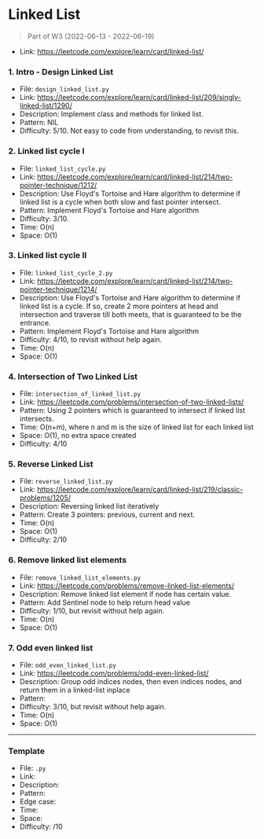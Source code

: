 # Linked List
> Part of W3 (2022-06-13 - 2022-06-19)
- Link: https://leetcode.com/explore/learn/card/linked-list/

### 1. Intro - Design Linked List
- File: `design_linked_list.py`
- Link: https://leetcode.com/explore/learn/card/linked-list/209/singly-linked-list/1290/
- Description: Implement class and methods for linked list.
- Pattern: NIL
- Difficulty: 5/10. Not easy to code from understanding, to revisit this.

### 2. Linked list cycle I 
- File: `linked_list_cycle.py`
- Link: https://leetcode.com/explore/learn/card/linked-list/214/two-pointer-technique/1212/
- Description: Use Floyd's Tortoise and Hare algorithm to determine if linked list is a cycle when both slow and fast pointer intersect.
- Pattern: Implement Floyd's Tortoise and Hare algorithm
- Difficulty: 3/10. 
- Time: O(n)
- Space: O(1)

### 3. Linked list cycle II 
- File: `linked_list_cycle_2.py`
- Link: https://leetcode.com/explore/learn/card/linked-list/214/two-pointer-technique/1214/
- Description: Use Floyd's Tortoise and Hare algorithm to determine if linked list is a cycle. If so, create 2 more pointers at head and intersection and traverse till both meets, that is guaranteed to be the entrance.
- Pattern: Implement Floyd's Tortoise and Hare algorithm
- Difficulty: 4/10, to revisit without help again. 
- Time: O(n)
- Space: O(1)


### 4. Intersection of Two Linked List
- File: `intersection_of_linked_list.py`
- Link: https://leetcode.com/problems/intersection-of-two-linked-lists/
- Pattern: Using 2 pointers which is guaranteed to intersect if linked list intersects.
- Time: O(n+m), where n and m is the size of linked list for each linked list
- Space: O(1), no extra space created
- Difficulty: 4/10

### 5. Reverse Linked List 
- File: `reverse_linked_list.py`
- Link: https://leetcode.com/explore/learn/card/linked-list/219/classic-problems/1205/
- Description: Reversing linked list iteratively
- Pattern: Create 3 pointers: previous, current and next.
- Time: O(n)
- Space: O(1)
- Difficulty: 2/10


### 6. Remove linked list elements
- File: `remove_linked_list_elements.py`
- Link: https://leetcode.com/problems/remove-linked-list-elements/
- Description: Remove linked list element if node has certain value.
- Pattern: Add Sentinel node to help return head value
- Difficulty: 1/10, but revisit without help again.
- Time: O(n)
- Space: O(1)

### 7. Odd even linked list
- File: `odd_even_linked_list.py`
- Link: https://leetcode.com/problems/odd-even-linked-list/
- Description: Group odd indices nodes, then even indices nodes, and return them in a linked-list inplace  
- Pattern: 
- Difficulty: 3/10, but revisit without help again.
- Time: O(n)
- Space: O(1)



---
### Template
- File: `.py`
- Link: 
- Description: 
- Pattern: 
- Edge case: 
- Time: 
- Space: 
- Difficulty: /10
